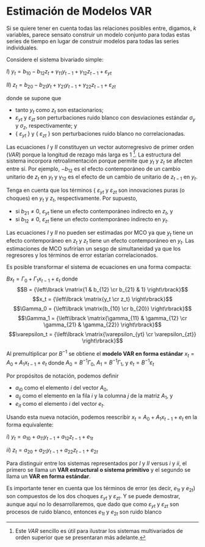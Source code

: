 # Estimación de Modelos VAR
Si se quiere tener en cuenta todas las relaciones posibles entre, digamos, $k$ variables, parece sensato construir un modelo conjunto para todas estas series de tiempo en lugar de construir modelos para todas las series individuales. 

Considere el sistema bivariado simple:

$I$) $y_t=b_{10}-b_{12}z_t+\gamma_{11}y_{t-1}+\gamma_{12}z_{t-1}+\varepsilon_{yt}$  

$II$) $z_t=b_{20}-b_{21}y_t+\gamma_{21}y_{t-1}+\gamma_{22}z_{t-1}+\varepsilon_{zt}$   

donde se supone que 
* tanto $y_t$ como $z_t$ son estacionarios; 
* $\varepsilon_{yt}$  y $\varepsilon_{zt}$ son perturbaciones ruido blanco con desviaciones estándar $\sigma_y$  y $\sigma_z$, respectivamente; y 
* { $\varepsilon_{yt}$ } y { $\varepsilon_{zt}$ } son perturbaciones ruido blanco no correlacionadas.

Las ecuaciones $I$ y $II$ constituyen un vector autorregresivo de primer orden ($VAR$) porque la longitud de rezago más larga es $1$ [^1]. La estructura del sistema incorpora retroalimentación porque permite que $y_t$ y $z_t$ se afecten entre sí. Por ejemplo, $-b_{12}$  es el efecto contemporáneo de un cambio unitario de $z_t$ en $y_t$ y $\gamma_{12}$  es el efecto de un cambio de unitario de $z_{t-1}$ en $y_t$. 

[^1]: Este _VAR_ sencillo es útil para ilustrar los sistemas multivariados de orden superior que se presentaran más adelante.

Tenga en cuenta que los términos { $\varepsilon_{yt}$ y $\varepsilon_{zt}$  son innovaciones puras (o choques) en $y_t$ y $z_t$, respectivamente. Por supuesto, 
* si $b_{21}≠0$, $\varepsilon_{yt}$  tiene un efecto contemporáneo indirecto en $z_t$, y
* si $b_{12}≠0$, $\varepsilon_{zt}$  tiene un efecto contemporáneo indirecto en $y_t$. 

Las ecuaciones $I$ y $II$ no pueden ser estimadas por MCO ya que $y_t$ tiene un efecto contemporáneo en $z_t$ y $z_t$ tiene un efecto contemporáneo en $y_t$. Las estimaciones de MCO sufrirían un sesgo de simultaneidad ya que los regresores y los términos de error estarían correlacionados.

Es posible transformar el sistema de ecuaciones en una forma compacta:

$Bx_t= \Gamma_0 + \Gamma_1x_{t-1}+\varepsilon_t$ 
donde 
$$B = {\left\lbrack \matrix{1 & b_{12} \cr b_{21} & 1} \right\rbrack}$$
$$x_t = {\left\lbrack \matrix{y_t \cr z_t} \right\rbrack}$$
$$\Gamma_0 = {\left\lbrack \matrix{b_{10} \cr b_{20}} \right\rbrack}$$
$$\Gamma_1 = {\left\lbrack \matrix{\gamma_{11} & \gamma_{12} \cr \gamma_{21} & \gamma_{22}} \right\rbrack}$$
$$\varepsilon_t = {\left\lbrack \matrix{\varepsilon_{yt} \cr \varepsilon_{zt}} \right\rbrack}$$

Al premultiplicar por $B^{−1}$ se obtiene el **modelo VAR en forma estándar** $x_t= A_0 + A_1x_{t-1}+e_t$  donde $A_0=B^{−1}\Gamma_0$, $A_1=B^{−1}\Gamma_1$, y $e_t=B^{−1}\varepsilon_t$

Por propósitos de notación, podemos definir
* $a_{i0}$  como el elemento $i$ del vector $A_0$,
* $a_{ij}$ como el elemento en la fila $i$ y la columna $j$ de la matriz $A_1$, y
* $e_{it}$ como el elemento $i$ del vector $e_t$. 

Usando esta nueva notación, podemos reescribir $x_t= A_0 + A_1x_{t-1}+e_t$ en la forma equivalente:

$i$) $y_t=a_{10}+a_{11}y_{t-1}+a_{12}z_{t-1}+e_{1t}$ 

$ii$) $z_t=a_{20}+a_{21}y_{t-1}+a_{22}z_{t-1}+e_{2t}$

Para distinguir entre los sistemas representados por $I$ y $II$ versus $i$ y $ii$, el primero se llama un **VAR estructural o sistema primitivo** y el segundo se llama un **VAR en forma estándar**. 

Es importante tener en cuenta que los términos de error (es decir, $e_{1t}$ y $e_{2t}$) son compuestos de los dos choques $\varepsilon_{yt}$  y $\varepsilon_{zt}$. Y se puede demostrar, aunque aquí no lo desarrollaremos, que dado que como $\varepsilon_{yt}$  y $\varepsilon_{zt}$ son procesos de ruido blanco, entonces $e_{1t}$ y $e_{2t}$ son ruido blanco




